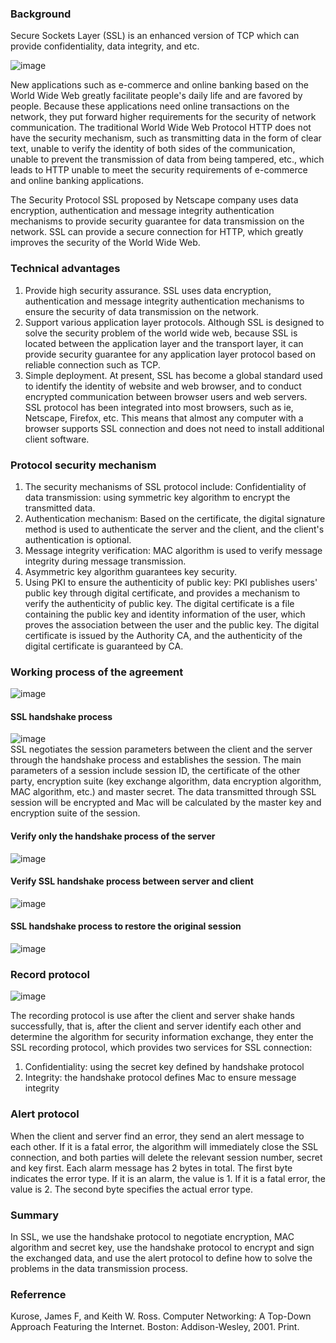    
   
### Background  
   
Secure Sockets Layer (SSL) is an enhanced version of TCP which can provide confidentiality, data integrity, and etc.   

![image](https://github.com/wzli1214/gwAdvNet20.github.io/blob/dev/wiki/http1-2httpsSSL/images/bigpicture.png)    
    	
New applications such as e-commerce and online banking based on the World Wide Web greatly facilitate people's daily life and are favored by people. Because these applications need online transactions on the network, they put forward higher requirements for the security of network communication. The traditional World Wide Web Protocol HTTP does not have the security mechanism, such as transmitting data in the form of clear text, unable to verify the identity of both sides of the communication, unable to prevent the transmission of data from being tampered, etc., which leads to HTTP unable to meet the security requirements of e-commerce and online banking applications.    

The Security Protocol SSL proposed by Netscape company uses data encryption, authentication and message integrity authentication mechanisms to provide security guarantee for data transmission on the network. SSL can provide a secure connection for HTTP, which greatly improves the security of the World Wide Web.   

### Technical advantages       
1. Provide high security assurance. SSL uses data encryption, authentication and message integrity authentication mechanisms to ensure the security of data transmission on the network.        
2. Support various application layer protocols. Although SSL is designed to solve the security problem of the world wide web, because SSL is located between the application layer and the transport layer, it can provide security guarantee for any application layer protocol based on reliable connection such as TCP.   
3. Simple deployment. At present, SSL has become a global standard used to identify the identity of website and web browser, and to conduct encrypted communication between browser users and web servers. SSL protocol has been integrated into most browsers, such as ie, Netscape, Firefox, etc. This means that almost any computer with a browser supports SSL connection and does not need to install additional client software.    
     
### Protocol security mechanism      
1. The security mechanisms of SSL protocol include:
Confidentiality of data transmission: using symmetric key algorithm to encrypt the transmitted data.      
2. Authentication mechanism: Based on the certificate, the digital signature method is used to authenticate the server and the client, and the client's authentication is optional.                
3. Message integrity verification: MAC algorithm is used to verify message integrity during message transmission.        
4. Asymmetric key algorithm guarantees key security.     
5. Using PKI to ensure the authenticity of public key: PKI publishes users' public key through digital certificate, and provides a mechanism to verify the authenticity of public key. The digital certificate is a file containing the public key and identity information of the user, which proves the association between the user and the public key. The digital certificate is issued by the Authority CA, and the authenticity of the digital certificate is guaranteed by CA.    
 
### Working process of the agreement 
   
![image](https://github.com/wzli1214/gwAdvNet20.github.io/blob/dev/wiki/http1-2httpsSSL/images/agreement.png)  
	
#### SSL handshake process 
 
![image](https://github.com/wzli1214/gwAdvNet20.github.io/blob/dev/wiki/http1-2httpsSSL/images/handshake.png)      
SSL negotiates the session parameters between the client and the server through the handshake process and establishes the session. The main parameters of a session include session ID, the certificate of the other party, encryption suite (key exchange algorithm, data encryption algorithm, MAC algorithm, etc.) and master secret. The data transmitted through SSL session will be encrypted and Mac will be calculated by the master key and encryption suite of the session.   

#### Verify only the handshake process of the server
   
![image](https://github.com/wzli1214/gwAdvNet20.github.io/blob/dev/wiki/http1-2httpsSSL/images/server.png)          
	
#### Verify SSL handshake process between server and client  
  
![image](https://github.com/wzli1214/gwAdvNet20.github.io/blob/dev/wiki/http1-2httpsSSL/images/server_client.png)       
	
#### SSL handshake process to restore the original session   

![image](https://github.com/wzli1214/gwAdvNet20.github.io/blob/dev/wiki/http1-2httpsSSL/images/original_session.png)    
### Record protocol  

![image](https://github.com/wzli1214/gwAdvNet20.github.io/blob/dev/wiki/http1-2httpsSSL/images/record_protocal.png)    
	
The recording protocol is use after the client and server shake hands successfully, that is, after the client and server identify each other and determine the algorithm for security information exchange, they enter the SSL recording protocol, which provides two services for SSL connection:     

1. Confidentiality: using the secret key defined by handshake protocol    
2. Integrity: the handshake protocol defines Mac to ensure message integrity         

### Alert protocol
When the client and server find an error, they send an alert message to each other. If it is a fatal error, the algorithm will immediately close the SSL connection, and both parties will delete the relevant session number, secret and key first. Each alarm message has 2 bytes in total. The first byte indicates the error type. If it is an alarm, the value is 1. If it is a fatal error, the value is 2. The second byte specifies the actual error type.  
### Summary   
In SSL, we use the handshake protocol to negotiate encryption, MAC algorithm and secret key, use the handshake protocol to encrypt and sign the exchanged data, and use the alert protocol to define how to solve the problems in the data transmission process.

### Referrence
Kurose, James F, and Keith W. Ross. Computer Networking: A Top-Down Approach Featuring the Internet. Boston: Addison-Wesley, 2001. Print.



	

	
	
	
	 
	


